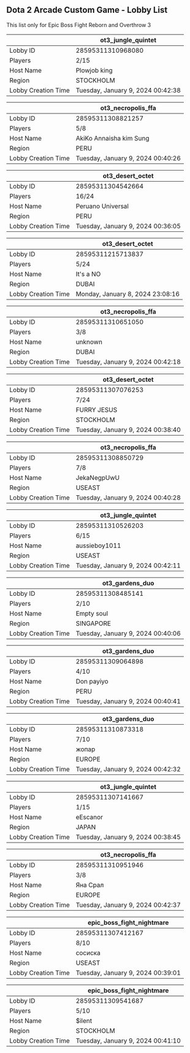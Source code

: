 ## Dota 2 Arcade Custom Game - Lobby List

This list only for Epic Boss Fight Reborn and Overthrow 3

|  | ot3_jungle_quintet |
| ------ | ------ |
| Lobby ID | 28595311310968080 |
| Players | 2/15 |
| Host Name | Plowjob king |
| Region | STOCKHOLM |
| Lobby Creation Time | Tuesday, January 9, 2024 00:42:38 |


|  | ot3_necropolis_ffa |
| ------ | ------ |
| Lobby ID | 28595311308821257 |
| Players | 5/8 |
| Host Name | AkiKo Annaisha kim Sung |
| Region | PERU |
| Lobby Creation Time | Tuesday, January 9, 2024 00:40:26 |


|  | ot3_desert_octet |
| ------ | ------ |
| Lobby ID | 28595311304542664 |
| Players | 16/24 |
| Host Name | Peruano Universal |
| Region | PERU |
| Lobby Creation Time | Tuesday, January 9, 2024 00:36:05 |


|  | ot3_desert_octet |
| ------ | ------ |
| Lobby ID | 28595311215713837 |
| Players | 5/24 |
| Host Name | It's a NO |
| Region | DUBAI |
| Lobby Creation Time | Monday, January 8, 2024 23:08:16 |


|  | ot3_necropolis_ffa |
| ------ | ------ |
| Lobby ID | 28595311310651050 |
| Players | 3/8 |
| Host Name | unknown |
| Region | DUBAI |
| Lobby Creation Time | Tuesday, January 9, 2024 00:42:18 |


|  | ot3_desert_octet |
| ------ | ------ |
| Lobby ID | 28595311307076253 |
| Players | 7/24 |
| Host Name | FURRY JESUS |
| Region | STOCKHOLM |
| Lobby Creation Time | Tuesday, January 9, 2024 00:38:40 |


|  | ot3_necropolis_ffa |
| ------ | ------ |
| Lobby ID | 28595311308850729 |
| Players | 7/8 |
| Host Name | JekaNegpUwU |
| Region | USEAST |
| Lobby Creation Time | Tuesday, January 9, 2024 00:40:28 |


|  | ot3_jungle_quintet |
| ------ | ------ |
| Lobby ID | 28595311310526203 |
| Players | 6/15 |
| Host Name | aussieboy1011 |
| Region | USEAST |
| Lobby Creation Time | Tuesday, January 9, 2024 00:42:11 |


|  | ot3_gardens_duo |
| ------ | ------ |
| Lobby ID | 28595311308485141 |
| Players | 2/10 |
| Host Name | Empty soul |
| Region | SINGAPORE |
| Lobby Creation Time | Tuesday, January 9, 2024 00:40:06 |


|  | ot3_gardens_duo |
| ------ | ------ |
| Lobby ID | 28595311309064898 |
| Players | 4/10 |
| Host Name | Don payiyo |
| Region | PERU |
| Lobby Creation Time | Tuesday, January 9, 2024 00:40:41 |


|  | ot3_gardens_duo |
| ------ | ------ |
| Lobby ID | 28595311310873318 |
| Players | 7/10 |
| Host Name | жопар |
| Region | EUROPE |
| Lobby Creation Time | Tuesday, January 9, 2024 00:42:32 |


|  | ot3_jungle_quintet |
| ------ | ------ |
| Lobby ID | 28595311307141667 |
| Players | 1/15 |
| Host Name | eEscanor |
| Region | JAPAN |
| Lobby Creation Time | Tuesday, January 9, 2024 00:38:45 |


|  | ot3_necropolis_ffa |
| ------ | ------ |
| Lobby ID | 28595311310951946 |
| Players | 3/8 |
| Host Name | Яна Срал |
| Region | EUROPE |
| Lobby Creation Time | Tuesday, January 9, 2024 00:42:37 |


|  | epic_boss_fight_nightmare |
| ------ | ------ |
| Lobby ID | 28595311307412167 |
| Players | 8/10 |
| Host Name | сосиска |
| Region | USEAST |
| Lobby Creation Time | Tuesday, January 9, 2024 00:39:01 |


|  | epic_boss_fight_nightmare |
| ------ | ------ |
| Lobby ID | 28595311309541687 |
| Players | 5/10 |
| Host Name | $ilent |
| Region | STOCKHOLM |
| Lobby Creation Time | Tuesday, January 9, 2024 00:41:10 |


